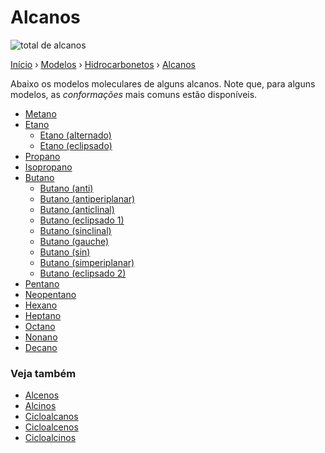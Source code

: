 # Alcanos

![total de alcanos](https://img.shields.io/badge/alcanos-16-6c757d)

[Início][inicio] › [Modelos][modelos] › [Hidrocarbonetos][hidrocarbonetos] › [Alcanos][alcanos]

Abaixo os modelos moleculares de alguns alcanos.
Note que, para alguns modelos, as *conformações* mais comuns estão disponíveis.

- [Metano](https://grsousajunior.github.io/metano)
- [Etano](https://grsousajunior.github.io/etano)
  - [Etano (alternado)](https://grsousajunior.github.io/etano-alternado)
  - [Etano (eclipsado)](https://grsousajunior.github.io/etano-eclipsado)
- [Propano](https://grsousajunior.github.io/propano)
- [Isopropano](https://grsousajunior.github.io/isopropano)
- [Butano](https://grsousajunior.github.io/butano)
  - [Butano (anti)](https://grsousajunior.github.io/butano-anti)
  - [Butano (antiperiplanar)](https://grsousajunior.github.io/butano-antiperiplanar)
  - [Butano (anticlinal)](https://grsousajunior.github.io/butano-anticlinal)
  - [Butano (eclipsado 1)](https://grsousajunior.github.io/butano-eclipsado-1)
  - [Butano (sinclinal)](https://grsousajunior.github.io/butano-sinclinal)
  - [Butano (gauche)](https://grsousajunior.github.io/butano-gauche)
  - [Butano (sin)](https://grsousajunior.github.io/butano-sin)
  - [Butano (simperiplanar)](https://grsousajunior.github.io/butano-sinperiplanar)
  - [Butano (eclipsado 2)](https://grsousajunior.github.io/butano-eclipsado-2)
- [Pentano](https://grsousajunior.github.io/pentano)
- [Neopentano](https://grsousajunior.github.io/neopentano)
- [Hexano](https://grsousajunior.github.io/hexano)
- [Heptano](https://grsousajunior.github.io/heptano)
- [Octano](https://grsousajunior.github.io/octano)
- [Nonano](https://grsousajunior.github.io/nonano)
- [Decano](https://grsousajunior.github.io/decano)

### Veja também

- [Alcenos][alcenos]
- [Alcinos][alcinos]
- [Cicloalcanos][cicloalcanos]
- [Cicloalcenos][cicloalcenos]
- [Cicloalcinos][cicloalcinos]

[inicio]: https://grsousajunior.github.io
[modelos]: https://grsousajunior.github.io/modelos/
[hidrocarbonetos]: https://grsousajunior.github.io/modelos/hidrocarbonetos/
[alcanos]: https://grsousajunior.github.io/modelos/hidrocarbonetos/alcanos/
[alcenos]: https://grsousajunior.github.io/modelos/hidrocarbonetos/alcenos/
[alcinos]: https://grsousajunior.github.io/modelos/hidrocarbonetos/alcinos/
[cicloalcanos]: https://grsousajunior.github.io/modelos/hidrocarbonetos/cicloalcanos/
[cicloalcenos]: https://grsousajunior.github.io/modelos/hidrocarbonetos/cicloalcenos/
[cicloalcinos]: https://grsousajunior.github.io/modelos/hidrocarbonetos/cicloalcinos/
